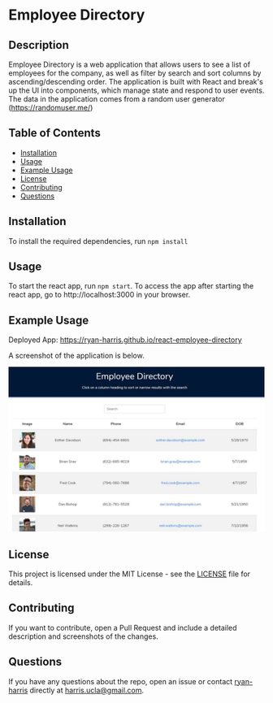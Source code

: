 # Employee Directory

## Description

Employee Directory is a web application that allows users to see a list of employees for the company, as well as filter by search and sort columns by ascending/descending order. The application is built with React and break's up the UI into components, which manage state and respond to user events. The data in the application comes from a random user generator (https://randomuser.me/)

## Table of Contents

- [Installation](#installation)
- [Usage](#usage)
- [Example Usage](#example-usage)
- [License](#license)
- [Contributing](#contributing)
- [Questions](#questions)

## Installation

To install the required dependencies, run `npm install`

## Usage

To start the react app, run `npm start`. To access the app after starting the react app, go to http://localhost:3000 in your browser.

## Example Usage

Deployed App: https://ryan-harris.github.io/react-employee-directory

A screenshot of the application is below.

![screenshot](assets/screenshot.jpg)

## License

This project is licensed under the MIT License - see the [LICENSE](LICENSE) file for details.

## Contributing

If you want to contribute, open a Pull Request and include a detailed description and screenshots of the changes.

## Questions

If you have any questions about the repo, open an issue or contact [ryan-harris](https://github.com/ryan-harris) directly at harris.ucla@gmail.com.
